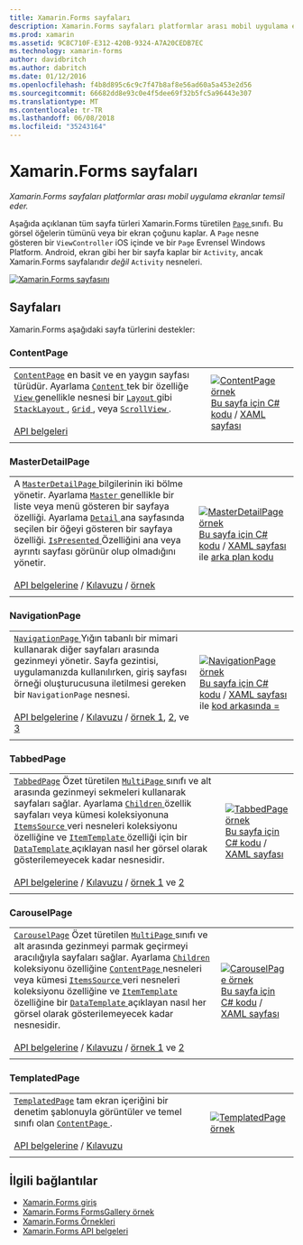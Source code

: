 ```yaml
---
title: Xamarin.Forms sayfaları
description: Xamarin.Forms sayfaları platformlar arası mobil uygulama ekranlar temsil eder. Bu makalede Xamarin.Forms içinde yer alan sayfaları listelenmektedir.
ms.prod: xamarin
ms.assetid: 9C8C710F-E312-420B-9324-A7A20CEDB7EC
ms.technology: xamarin-forms
author: davidbritch
ms.author: dabritch
ms.date: 01/12/2016
ms.openlocfilehash: f4b8d895c6c9c7f47b8af8e56ad60a5a453e2d56
ms.sourcegitcommit: 66682dd8e93c0e4f5dee69f32b5fc5a96443e307
ms.translationtype: MT
ms.contentlocale: tr-TR
ms.lasthandoff: 06/08/2018
ms.locfileid: "35243164"
---
```

# <a name="xamarinforms-pages"></a>Xamarin.Forms sayfaları

_Xamarin.Forms sayfaları platformlar arası mobil uygulama ekranlar temsil eder._

Aşağıda açıklanan tüm sayfa türleri Xamarin.Forms türetilen [ `Page` ](https://developer.xamarin.com/api/type/Xamarin.Forms.Page/) sınıfı. Bu görsel öğelerin tümünü veya bir ekran çoğunu kaplar. A `Page` nesne gösteren bir `ViewController` iOS içinde ve bir `Page` Evrensel Windows Platform. Android, ekran gibi her bir sayfa kaplar bir `Activity`, ancak Xamarin.Forms sayfalarıdır *değil* `Activity` nesneleri.

[ ![](pages-images/pages-sml.png "Xamarin.Forms sayfasını")](pages-images/pages.png#lightbox "türleri Xamarin.Forms sayfası")

## <a name="pages"></a>Sayfaları

Xamarin.Forms aşağıdaki sayfa türlerini destekler:

<a name="contentPage" />

### <a name="contentpage"></a>ContentPage

|     |     |
| --- | --- |
| [`ContentPage`](https://developer.xamarin.com/api/type/Xamarin.Forms.ContentPage/) en basit ve en yaygın sayfası türüdür. Ayarlama [ `Content` ](https://developer.xamarin.com/api/property/Xamarin.Forms.ContentPage.Content/) tek bir özelliğe [ `View` ](views.md) genellikle nesnesi bir [ `Layout` ](layouts.md) gibi [ `StackLayout` ](layouts.md#stackLayout), [ `Grid` ](layouts.md#grid), veya [ `ScrollView` ](layouts.md#scrollView).<br /><br />[API belgeleri](https://developer.xamarin.com/api/type/Xamarin.Forms.ContentPage/) | [![ContentPage örnek](pages-images/ContentPage.png "ContentPage örnek")](pages-images/ContentPage-Large.png#lightbox "ContentPage örneği")<br />[Bu sayfa için C# kodu](https://github.com/xamarin/xamarin-forms-samples/blob/master/FormsGallery/FormsGallery/FormsGallery/CodeExamples/ContentPageDemoPage.cs) / [XAML sayfası](https://github.com/xamarin/xamarin-forms-samples/blob/master/FormsGallery/FormsGallery/FormsGallery/XamlExamples/ContentPageDemoPage.xaml) |
|     |     |

### <a name="masterdetailpage"></a>MasterDetailPage

|     |     |
| --- | --- |
| A [ `MasterDetailPage` ](https://developer.xamarin.com/api/type/Xamarin.Forms.MasterDetailPage/) bilgilerinin iki bölme yönetir. Ayarlama [ `Master` ](https://developer.xamarin.com/api/property/Xamarin.Forms.MasterDetailPage.Master/) genellikle bir liste veya menü gösteren bir sayfaya özelliği. Ayarlama [ `Detail` ](https://developer.xamarin.com/api/property/Xamarin.Forms.MasterDetailPage.Detail/) ana sayfasında seçilen bir öğeyi gösteren bir sayfaya özelliği. [ `IsPresented` ](https://developer.xamarin.com/api/property/Xamarin.Forms.MasterDetailPage.IsPresented/) Özelliğini ana veya ayrıntı sayfası görünür olup olmadığını yönetir.<br /><br />[API belgelerine](https://developer.xamarin.com/api/type/Xamarin.Forms.MasterDetailPage/) / [Kılavuzu](~/xamarin-forms/app-fundamentals/navigation/master-detail-page.md) / [örnek](https://developer.xamarin.com/samples/xamarin-forms/Navigation/MasterDetailPage/) | [![MasterDetailPage örnek](pages-images/MasterDetailPage.png "MasterDetailPage örnek")](pages-images/MasterDetailPage-Large.png#lightbox "MasterDetailPage örneği")<br />[Bu sayfa için C# kodu](https://github.com/xamarin/xamarin-forms-samples/blob/master/FormsGallery/FormsGallery/FormsGallery/CodeExamples/MasterDetailPageDemoPage.cs) / [XAML sayfası](https://github.com/xamarin/xamarin-forms-samples/blob/master/FormsGallery/FormsGallery/FormsGallery/XamlExamples/MasterDetailPageDemoPage.xaml) ile [arka plan kodu](https://github.com/xamarin/xamarin-forms-samples/blob/master/FormsGallery/FormsGallery/FormsGallery/XamlExamples/MasterDetailPageDemoPage.xaml.cs) |
|     |     |

### <a name="navigationpage"></a>NavigationPage

|     |     |
| --- | --- |
| [ `NavigationPage` ](https://developer.xamarin.com/api/type/Xamarin.Forms.NavigationPage/) Yığın tabanlı bir mimari kullanarak diğer sayfaları arasında gezinmeyi yönetir. Sayfa gezintisi, uygulamanızda kullanılırken, giriş sayfası örneği oluşturucusuna iletilmesi gereken bir `NavigationPage` nesnesi.<br /><br />[API belgelerine](https://developer.xamarin.com/api/type/Xamarin.Forms.NavigationPage/) / [Kılavuzu](~/xamarin-forms/app-fundamentals/navigation/hierarchical.md) / [örnek 1](https://developer.xamarin.com/samples/xamarin-forms/Navigation/Hierarchical/), [2](https://developer.xamarin.com/samples/xamarin-forms/Navigation/PassingData/), ve [3](https://developer.xamarin.com/samples/xamarin-forms/Navigation/LoginFlow/)  | [![NavigationPage örnek](pages-images/NavigationPage.png "NavigationPage örnek")](pages-images/NavigationPage-Large.png#lightbox "NavigationPage örneği")<br />[Bu sayfa için C# kodu](https://github.com/xamarin/xamarin-forms-samples/blob/master/FormsGallery/FormsGallery/FormsGallery/CodeExamples/NavigationPageDemoPage.cs) / [XAML sayfası](https://github.com/xamarin/xamarin-forms-samples/blob/master/FormsGallery/FormsGallery/FormsGallery/XamlExamples/NavigationPageDemoPage.xaml) ile [kod arkasında =](https://github.com/xamarin/xamarin-forms-samples/blob/master/FormsGallery/FormsGallery/FormsGallery/XamlExamples/NavigationPageDemoPage.xaml.cs) |
|     |     |

### <a name="tabbedpage"></a>TabbedPage

|     |     |
| --- | --- |
| [`TabbedPage`](https://developer.xamarin.com/api/type/Xamarin.Forms.TabbedPage/) Özet türetilen [ `MultiPage` ](https://developer.xamarin.com/api/type/Xamarin.Forms.MultiPage%3CT%3E/) sınıfı ve alt arasında gezinmeyi sekmeleri kullanarak sayfaları sağlar. Ayarlama [ `Children` ](https://developer.xamarin.com/api/property/Xamarin.Forms.MultiPage%3CT%3E.Children/) özellik sayfaları veya kümesi koleksiyonuna [ `ItemsSource` ](https://developer.xamarin.com/api/property/Xamarin.Forms.MultiPage%3CT%3E.ItemsSource/) veri nesneleri koleksiyonu özelliğine ve [ `ItemTemplate` ](https://developer.xamarin.com/api/property/Xamarin.Forms.MultiPage%3CT%3E.ItemTemplate/) özelliği için bir [ `DataTemplate` ](https://developer.xamarin.com/api/type/Xamarin.Forms.DataTemplate/) açıklayan nasıl her görsel olarak gösterilemeyecek kadar nesnesidir.<br /><br />[API belgelerine](https://developer.xamarin.com/api/type/Xamarin.Forms.TabbedPage/) / [Kılavuzu](~/xamarin-forms/app-fundamentals/navigation/tabbed-page.md) / [örnek 1](https://developer.xamarin.com/samples/xamarin-forms/Navigation/TabbedPage/) ve [2](https://developer.xamarin.com/samples/xamarin-forms/Navigation/TabbedPageWithNavigationPage) | [![TabbedPage örnek](pages-images/TabbedPage.png "TabbedPage örnek")](pages-images/TabbedPage-Large.png#lightbox "TabbedPage örneği")<br />[Bu sayfa için C# kodu](https://github.com/xamarin/xamarin-forms-samples/blob/master/FormsGallery/FormsGallery/FormsGallery/CodeExamples/TabbedPageDemoPage.cs) / [XAML sayfası](https://github.com/xamarin/xamarin-forms-samples/blob/master/FormsGallery/FormsGallery/FormsGallery/XamlExamples/TabbedPageDemoPage.xaml) |
|     |     |

### <a name="carouselpage"></a>CarouselPage

|     |     |
| --- | --- |
| [`CarouselPage`](https://developer.xamarin.com/api/type/Xamarin.Forms.CarouselPage/) Özet türetilen [ `MultiPage` ](https://developer.xamarin.com/api/type/Xamarin.Forms.MultiPage%3CT%3E/) sınıfı ve alt arasında gezinmeyi parmak geçirmeyi aracılığıyla sayfaları sağlar. Ayarlama [ `Children` ](https://developer.xamarin.com/api/property/Xamarin.Forms.MultiPage%3CT%3E.Children/) koleksiyonu özelliğine [ `ContentPage` ](#contentPage) nesneleri veya kümesi [ `ItemsSource` ](https://developer.xamarin.com/api/property/Xamarin.Forms.MultiPage%3CT%3E.ItemsSource/) veri nesneleri koleksiyonu özelliğine ve [ `ItemTemplate` ](https://developer.xamarin.com/api/property/Xamarin.Forms.MultiPage%3CT%3E.ItemTemplate/) özelliğine bir [ `DataTemplate` ](https://developer.xamarin.com/api/type/Xamarin.Forms.DataTemplate/) açıklayan nasıl her görsel olarak gösterilemeyecek kadar nesnesidir.<br /><br />[API belgelerine](https://developer.xamarin.com/api/type/Xamarin.Forms.CarouselPage/) / [Kılavuzu](~/xamarin-forms/app-fundamentals/navigation/carousel-page.md) / [örnek 1](https://developer.xamarin.com/samples/xamarin-forms/Navigation/CarouselPage/) ve [2](https://developer.xamarin.com/samples/xamarin-forms/Navigation/CarouselPageTemplate/) | [![CarouselPage örnek](pages-images/CarouselPage.png "CarouselPage örnek")](pages-images/CarouselPage-Large.png#lightbox "CarouselPage örneği")<br />[Bu sayfa için C# kodu](https://github.com/xamarin/xamarin-forms-samples/blob/master/FormsGallery/FormsGallery/FormsGallery/CodeExamples/CarouselPageDemoPage.cs) / [XAML sayfası](https://github.com/xamarin/xamarin-forms-samples/blob/master/FormsGallery/FormsGallery/FormsGallery/XamlExamples/CarouselPageDemoPage.xaml) |
|     |     |

### <a name="templatedpage"></a>TemplatedPage

|     |     |
| --- | --- |
| [`TemplatedPage`](https://developer.xamarin.com/api/type/Xamarin.Forms.TemplatedPage/) tam ekran içeriğini bir denetim şablonuyla görüntüler ve temel sınıfı olan [ `ContentPage` ](#contentPage).<br /><br />[API belgelerine](https://developer.xamarin.com/api/type/Xamarin.Forms.TemplatedPage/) / [Kılavuzu](~/xamarin-forms/app-fundamentals/templates/control-templates/index.md) | [![TemplatedPage örnek](pages-images/TemplatedPage.png "TemplatedPage örnek")](pages-images/TemplatedPage.png "TemplatedPage örneği") |
|     |     |

## <a name="related-links"></a>İlgili bağlantılar

- [Xamarin.Forms giriş](~/xamarin-forms/get-started/introduction-to-xamarin-forms.md)
- [Xamarin.Forms FormsGallery örnek](https://developer.xamarin.com/samples/FormsGallery/)
- [Xamarin.Forms Örnekleri](https://developer.xamarin.com/samples/xamarin-forms/all/)
- [Xamarin.Forms API belgeleri](https://developer.xamarin.com/api/root/Xamarin.Forms/)
